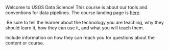 Welcome to USGS Data Science! This course is about our tools and conventions for data pipelines. The course landing page is [here](https://lab.github.com/USGS-R/try-learning-lab).
​

​
Be sure to tell the learner about the technology you are teaching, why they should learn it, how they can use it, and what you will teach them.
​


Include information on how they can reach you for questions about the content or course. 